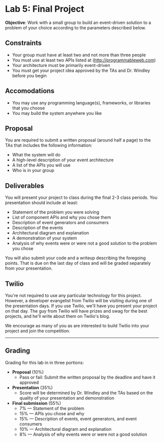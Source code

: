 # Lab 5: Final Project

**Objective**: Work with a small group to build an event-driven solution to a problem of your choice according to the parameters described below.

## Constraints

- Your group must have at least two and not more than three people
- You must use at least two APIs listed at (http://programmableweb.com)
- Your architecture must be primarily event-driven
- You must get your project idea approved by the TAs and Dr. Windley before you begin

## Accomodations

- You may use any programming language(s), frameworks, or libraries that you choose
- You may build the system anywhere you like

## Proposal

You are required to submit a written proposal (around half a page) to the TAs that includes the following information:

- What the system will do
- A high-level description of your event architecture
- A list of the APIs you will use
- Who is in your group

## Deliverables

You will present your project to class during the final 2-3 class periods. You presentation should include at least:

- Statement of the problem you were solving
- List of component APIs and why you chose them
- Description of event generators and consumers
- Description of the events
- Architectural diagram and explanation
- A demonstration of your system 
- Analysis of why events were or were not a good solution to the problem you chose

You will also submit your code and a writeup describing the foregoing points. That is due on the last day of class and will be graded separately from your presentation.

## Twilio

You're not required to use any particular technology for this project. However, a developer evangelist from Twilio will be visiting during one of the presentation days. If you use Twilio, we'll have you present your project on that day. The guy from Twilio will have prizes and swag for the best projects, and he'll write about them on Twilio's blog.

We encourage as many of you as are interested to build Twilio into your project and join the competition.

----

## Grading

Grading for this lab in in three portions:

- **Proposal** (10%)
  - Pass or fail: Submit the written proposal by the deadline and have it approved 
- **Presentation** (35%)
  - Score will be determined by Dr. Windley and the TAs based on the quality of your presentation and demonstration
- **Final submission** (55%)
  - 7% &mdash; Statement of the problem
  - 15% &mdash; APIs you chose and why
  - 15% &mdash; Description of events, event generators, and event consumers
  - 10% &mdash; Architectural diagram and explanation
  - 8% &mdash; Analysis of why events were or were not a good solution
